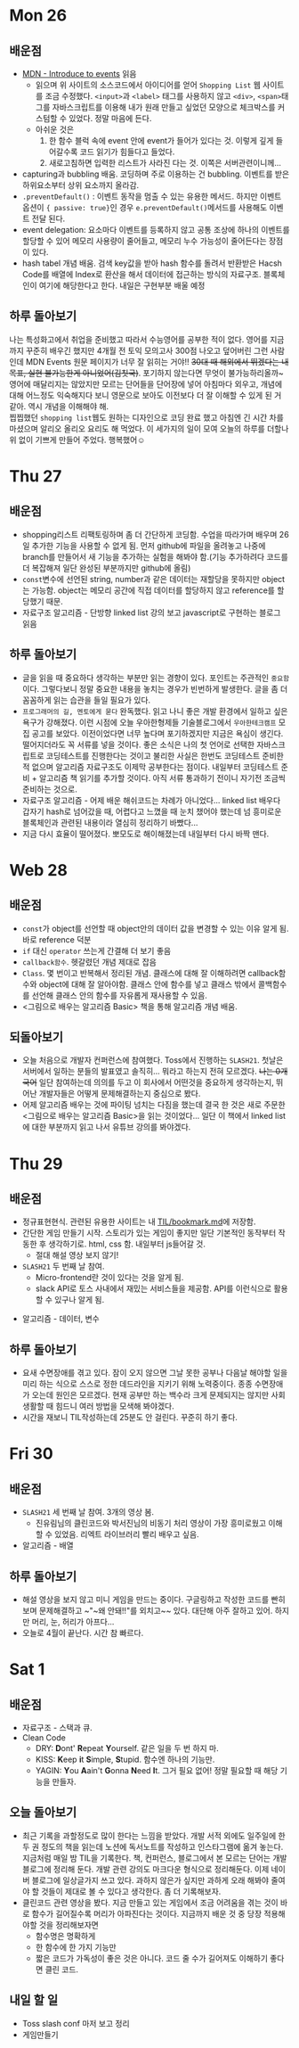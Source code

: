# Mon 26

## 배운점

- [MDN - Introduce to events](https://developer.mozilla.org/en-US/docs/Learn/JavaScript/Building_blocks/Events) 읽음
  - 읽으며 위 사이트의 소스코드에서 아이디어를 얻어 `Shopping List` 웹 사이트를 조금 수정했다. `<input>`과 `<label>` 태그를 사용하지 않고 `<div>`, `<span>`태그를 자바스크립트를 이용해 내가 원래 만들고 싶었던 모양으로 체크박스를 커스텀할 수 있었다. 정말 마음에 든다. <br/>
  - 아쉬운 것은
    1. 한 함수 블럭 속에 event 안에 event가 들어가 있다는 것. 이렇게 깊게 들어갈수록 코드 읽기가 힘들다고 들었다.
    2. 새로고침하면 입력한 리스트가 사라진 다는 것. 이쪽은 서버관련이니께...
- capturing과 bubbling 배움. 코딩하며 주로 이용하는 건 bubbling. 이벤트를 받은 하위요소부터 상위 요소까지 올라감.
- `.preventDefault()` : 이벤트 동작을 멈출 수 있는 유용한 메서드. 하지만 이벤트 옵션이 `{ passive: true}`인 경우 `e.preventDefault()`메서드를 사용해도 이벤트 전달 된다.
- event delegation: 요소마다 이벤트를 등록하지 않고 공통 조상에 하나의 이벤트를 할당할 수 있어 메모리 사용량이 줄어들고, 메모리 누수 가능성이 줄어든다는 장점이 있다.
- hash tabel 개념 배움. 검색 key값을 받아 hash 함수를 돌려서 반환받은 Hacsh Code를 배열에 Index로 환산을 해서 데이터에 접근하는 방식의 자료구조. 블록체인이 여기에 해당한다고 한다. 내일은 구현부분 배울 예정

## 하루 돌아보기

나는 특성화고에서 취업을 준비했고 따라서 수능영어를 공부한 적이 없다. 영어를 지금까지 꾸준히 배우긴 했지만 4개월 전 토익 모의고사 300점 나오고 덮어버린 그런 사람인데 MDN Events 원문 페이지가 너무 잘 읽히는 거야!! ~~30대 때 해외에서 뛰겠다는 내 목표, 실현 불가능한게 아니었어(김칫국)~~. 포기하지 않는다면 무엇이 불가능하리올까~ 영어에 매달리지는 않았지만 모르는 단어들을 단어장에 넣어 아침마다 외우고, 개념에 대해 어느정도 익숙해지다 보니 영문으로 보아도 이전보다 더 잘 이해할 수 있게 된 거 같아. 역시 개념을 이해해야 해. <br/>
찝찝했던 `shopping list`웹도 원하는 디자인으로 코딩 완료 했고 아침엔 긴 시간 차를 마셨으며 알리오 올리오 요리도 해 먹었다. 이 세가지의 일이 모여 오늘의 하루를 더할나위 없이 기쁘게 만들어 주었다. 행복했어☺️

# Thu 27

## 배운점

- shopping리스트 리팩토링하며 좀 더 간단하게 코딩함. 수업을 따라가며 배우며 26일 추가한 기능을 사용할 수 없게 됨. 먼저 github에 파일을 올려놓고 나중에 branch를 만들어서 새 기능을 추가하는 실험을 해봐야 함.(기능 추가하려다 코드를 더 복잡해져 일단 완성된 부분까지만 github에 올림)
- `const`변수에 선언된 string, number과 같은 데이터는 재할당을 못하지만 object는 가능함. object는 메모리 공간에 직접 데이터를 할당하지 않고 reference를 할당했기 때문.
- 자료구조 알고리즘 - 단방향 linked list 강의 보고 javascript로 구현하는 블로그 읽음

## 하루 돌아보기

- 글을 읽을 때 중요하다 생각하는 부분만 읽는 경향이 있다. 포인트는 주관적인 `중요함`이다. 그렇다보니 정말 중요한 내용을 놓치는 경우가 빈번하게 발생한다. 글을 좀 더 꼼꼼하게 읽는 습관을 들일 필요가 있다.
- `프로그래머의 길, 멘토에게 묻다` 완독했다. 읽고 나니 좋은 개발 환경에서 일하고 싶은 욕구가 강해졌다. 이런 시점에 오늘 우아한형제들 기술블로그에서 `우아한테크캠프` 모집 공고를 보았다. 이전이었다면 너무 높다며 포기하겠지만 지금은 욕심이 생긴다. 떨어지더라도 꼭 서류를 넣을 것이다. 좋은 소식은 나의 첫 언어로 선택한 자바스크립트로 코딩테스트를 진행한다는 것이고 불리한 사실은 한번도 코딩테스트 준비한적 없으며 알고리즘 자료구조도 이제막 공부한다는 점이다. 내일부터 코딩테스트 준비 + 알고리즘 책 읽기를 추가할 것이다. 아직 서류 통과하기 전이니 자기전 조금씩 준비하는 것으로.
- 자료구조 알고리즘 - 어제 배운 해쉬코드는 차례가 아니었다... linked list 배우다 갑자기 hash로 넘어갔을 때, 어렵다고 느꼈을 때 눈치 챘어야 했는데 넘 흥미로운 블록체인과 관련된 내용이라 열심히 정리하기 바빴다...
- 지금 다시 효율이 떨어졌다. 뽀모도로 해이해졌는데 내일부터 다시 바짝 맨다.

# Web 28

## 배운점

- `const`가 object를 선언할 때 object안의 데이터 값을 변경할 수 있는 이유 알게 됨. 바로 reference 덕분
- `if` 대신 `operator` 쓰는게 간결해 더 보기 좋음
- `callback함수`. 헷갈렸던 개념 제대로 잡음
- `Class`. 몇 번이고 반복해서 정리된 개념. 클래스에 대해 잘 이해하려면 callback함수와 object에 대해 잘 알아야함. 클래스 안에 함수를 넣고 클래스 밖에서 콜백함수를 선언해 클래스 안의 함수를 자유롭게 재사용할 수 있음.
- <그림으로 배우는 알고리즘 Basic> 책을 통해 알고리즘 개념 배움.

## 되돌아보기

- 오늘 처음으로 개발자 컨퍼런스에 참여했다. Toss에서 진행하는 `SLASH21`. 첫날은 서버에서 일하는 분들의 발표였고 솔직히... 뭐라고 하는지 전혀 모르겠다. ~~나는 0개 국어~~ 일단 참여하는데 의의를 두고 이 회사에서 어떤것을 중요하게 생각하는지, 뛰어난 개발자들은 어떻게 문제해결하는지 중심으로 봤다.
- 어제 알고리즘 배우는 것에 파이팅 넘치는 다짐을 했는데 결국 한 것은 새로 주문한 <그림으로 배우는 알고리즘 Basic>을 읽는 것이었다... 일단 이 책에서 linked list에 대한 부분까지 읽고 나서 유튜브 강의를 봐야겠다.

# Thu 29

## 배운점

- 정규표현현식. 관련된 유용한 사이트는 내 [TIL/bookmark.md](https://github.com/sibiwol/TIL/blob/main/bookmark.md)에 저장함.
- 간단한 게임 만들기 시작. 스토리가 있는 게임이 좋지만 일단 기본적인 동작부터 작동한 후 생각하기로. html, css 함. 내일부터 js들어갈 것.
  - 절대 해설 영상 보지 않기!
- `SLASH21` 두 번째 날 참여.
  - Micro-frontend란 것이 있다는 것을 알게 됨.
  - slack API로 토스 사내에서 재밌는 서비스들을 제공함. API를 이런식으로 활용할 수 있구나 알게 됨.

* 알고리즘 - 데이터, 변수

## 하루 돌아보기

- 요새 수면장애를 겪고 있다. 잠이 오지 않으면 그날 못한 공부나 다음날 해야할 일을 미리 하는 식으로 스스로 정한 데드라인을 지키기 위해 노력중이다. 종종 수면장애가 오는데 원인은 모르겠다. 현재 공부만 하는 백수라 크게 문제되지는 않지만 사회생활할 때 힘드니 여러 방법을 모색해 봐야겠다.
- 시간을 재보니 TIL작성하는데 25분도 안 걸린다. 꾸준히 하기 좋다.

# Fri 30

## 배운점

- `SLASH21` 세 번째 날 참여. 3개의 영상 봄.
  - 진유림님의 클린코드와 박서진님의 비동기 처리 영상이 가장 흥미로웠고 이해할 수 있었음. 리엑트 라이브러리 빨리 배우고 싶음.
- 알고리즘 - 배열

## 하루 돌아보기

- 해설 영상을 보지 않고 미니 게임을 만드는 중이다. 구글링하고 작성한 코드를 빤히 보며 문제해결하고 ~"~왜 안돼!!"를 외치고~~ 있다. 대단해 아주 잘하고 있어. 하지만 머리, 눈, 허리가 아프다...
- 오늘로 4월이 끝난다. 시간 참 빠르다.

# Sat 1

## 배운점

- 자료구조 - 스택과 큐.
- Clean Code
  - DRY: **D**ont' **R**epeat **Y**ourself. 같은 일을 두 번 하지 마.
  - KISS: **K**eep **i**t **S**imple, **S**tupid. 함수엔 하나의 기능만.
  - YAGIN: **Y**ou **A**ain't **G**onna **N**eed **I**t. 그거 필요 없어! 정말 필요할 때 해당 기능을 만들자.

## 오늘 돌아보기

- 최근 기록을 과할정도로 많이 한다는 느낌을 받았다. 개발 서적 외에도 일주일에 한두 권 정도의 책을 읽는데 노션에 독서노트를 작성하고 인스타그램에 옮겨 놓는다. 지금처럼 매일 밤 TIL을 기록한다. 책, 컨퍼런스, 블로그에서 본 모르는 단어는 개발 블로그에 정리해 둔다. 개발 관련 강의도 마크다운 형식으로 정리해둔다. 이제 네이버 블로그에 일상글가지 쓰고 있다. 과하지 않은가 싶지만 과하게 오래 해봐야 줄여야 할 것들이 제대로 볼 수 있다고 생각한다. 좀 더 기록해보자.
- 클린코드 관련 영상을 봤다. 지금 만들고 있는 게임에서 조금 어려움을 겪는 것이 바로 함수가 길어질수록 머리가 아파진다는 것이다. 지금까지 배운 것 중 당장 적용해야할 것을 정리해보자면
  - 함수명은 명확하게
  - 한 함수에 한 가지 기능만
  - 짧은 코드가 가독성이 좋은 것은 아니다. 코드 줄 수가 길어져도 이해하기 좋다면 클린 코드.

## 내일 할 일

- Toss slash conf 마저 보고 정리
- 게임만들기

